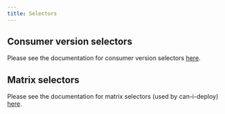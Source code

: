 ```yaml
---
title: Selectors
---
```


## Consumer version selectors

Please see the documentation for consumer version selectors [here](/pact_broker/advanced_topics/consumer_version_selectors/).

## Matrix selectors

Please see the documentation for matrix selectors \(used by can-i-deploy\) [here](matrix_selectors).
